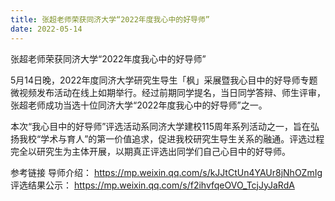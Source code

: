 ```yaml
---
title: 张超老师荣获同济大学“2022年度我心中的好导师”
date: 2022-05-14
---
```


张超老师荣获同济大学“2022年度我心中的好导师”

<!--more-->

5月14日晚，2022年度同济大学研究生导生「枫」采展暨我心目中的好导师专题微视频发布活动在线上如期举行。经过前期同学提名，当日同学答辩、师生评审，张超老师成功当选十位同济大学“2022年度我心中的好导师”之一。

本次“我心目中的好导师”评选活动系同济大学建校115周年系列活动之一，旨在弘扬我校“学术与育人”的第一价值追求，促进我校研究生导生关系的融通。评选过程完全以研究生为主体开展，以期真正评选出同学们自己心目中的好导师。


参考链接
导师介绍：
https://mp.weixin.qq.com/s/kJJtCtUn4YAUr8jNhOZmIg
评选结果公示：
https://mp.weixin.qq.com/s/f2ihvfqeOVO_TcjJyJaRdA


